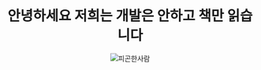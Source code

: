 <div align="center">

<h1>안녕하세요 저희는 개발은 안하고 책만 읽습니다</h3>

![피곤한사람](https://github.com/star-books-coffee/.github/assets/61075048/c37e3166-7c71-414a-aa8f-087c911ae832)

</div>
